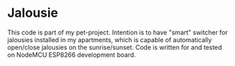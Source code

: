 # Jalousie

This code is part of my pet-project. Intention is to have "smart" switcher for jalousies installed in my apartments, which is capable of automatically open/close jalousies on the sunrise/sunset. Code is written for and tested on NodeMCU ESP8266 development board.

